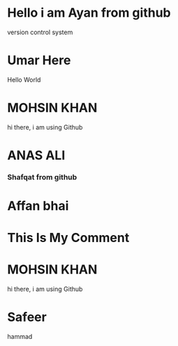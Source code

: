 <h1>Hello i am Ayan from github</h1>
<p>version control system</p>
<h1>Umar Here</h1>
<p>Hello World</p>
<h1>MOHSIN KHAN</h1>
<p>hi there, i am using Github</p>
<h1>ANAS ALI</h1>
<h3>Shafqat from github</h3>
<h1>Affan bhai </h1>
<h1>This Is My Comment</h1>
<h1>MOHSIN KHAN</h1>
<p>hi there, i am using Github</p>
<h1>Safeer</h1>
hammad
